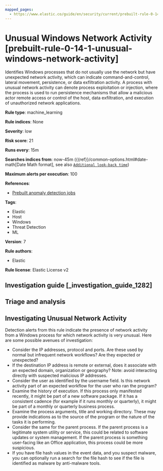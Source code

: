 ```yaml
---
mapped_pages:
  - https://www.elastic.co/guide/en/security/current/prebuilt-rule-0-14-1-unusual-windows-network-activity.html
---
```


# Unusual Windows Network Activity [prebuilt-rule-0-14-1-unusual-windows-network-activity]

Identifies Windows processes that do not usually use the network but have unexpected network activity, which can indicate command-and-control, lateral movement, persistence, or data exfiltration activity. A process with unusual network activity can denote process exploitation or injection, where the process is used to run persistence mechanisms that allow a malicious actor remote access or control of the host, data exfiltration, and execution of unauthorized network applications.

**Rule type**: machine_learning

**Rule indices**: None

**Severity**: low

**Risk score**: 21

**Runs every**: 15m

**Searches indices from**: now-45m ({{ref}}/common-options.html#date-math[Date Math format], see also [`Additional look-back time`](docs-content://solutions/security/detect-and-alert/create-detection-rule.md#rule-schedule))

**Maximum alerts per execution**: 100

**References**:

* [Prebuilt anomaly detection jobs](docs-content://reference/security/prebuilt-anomaly-detection-jobs.md)

**Tags**:

* Elastic
* Host
* Windows
* Threat Detection
* ML

**Version**: 7

**Rule authors**:

* Elastic

**Rule license**: Elastic License v2

## Investigation guide [_investigation_guide_1282]

## Triage and analysis

## Investigating Unusual Network Activity
Detection alerts from this rule indicate the presence of network activity from a Windows process for which network activity is very unusual.  Here are some possible avenues of investigation:
- Consider the IP addresses, protocol and ports. Are these used by normal but infrequent network workflows? Are they expected or unexpected?
- If the destination IP address is remote or external, does it associate with an expected domain, organization or geography? Note: avoid interacting directly with suspected malicious IP addresses.
- Consider the user as identified by the username field. Is this network activity part of an expected workflow for the user who ran the program?
- Examine the history of execution. If this process only manifested recently, it might be part of a new software package. If it has a consistent cadence (for example if it runs monthly or quarterly), it might be part of a monthly or quarterly business process.
- Examine the process arguments, title and working directory. These may provide indications as to the source of the program or the nature of the tasks it is performing.
- Consider the same for the parent process. If the parent process is a legitimate system utility or service, this could be related to software updates or system management. If the parent process is something user-facing like an Office application, this process could be more suspicious.
- If you have file hash values in the event data, and you suspect malware, you can optionally run a search for the file hash to see if the file is identified as malware by anti-malware tools.


